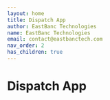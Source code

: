 ```yaml
---
layout: home
title: Dispatch App
author: EastBanc Technologies
name: EastBanc Technologies
email: contact@eastbanctech.com
nav_order: 2
has_children: true
---
```


# Dispatch App
